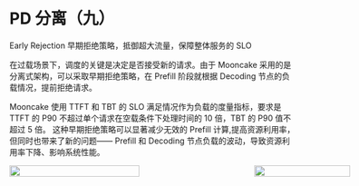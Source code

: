 # PD 分离（九）
Early Rejection 早期拒绝策略，抵御超大流量，保障整体服务的 SLO

在过载场景下，调度的关键是决定是否接受新的请求。由于 Mooncake 采用的是分离式架构，可以采取早期拒绝策略，在 Prefill 阶段就根据 Decoding 节点的负载情况，提前拒绝请求。

Mooncake 使用 TTFT 和 TBT 的 SLO 满足情况作为负载的度量指标，要求是 TTFT 的 P90 不超过单个请求在空载条件下处理时间的 10 倍，TBT 的 P90 值不超过 5 倍。
这种早期拒绝策略可以显著减少无效的 Prefill 计算,提高资源利用率，但同时也带来了新的问题—— Prefill 和 Decoding 节点负载的波动，导致资源利用率下降、影响系统性能。

<div style="display: flex; justify-content: space-between; align-items: center; width: 800px; margin: 0 auto;">
    <img src="/img-26.jpeg" style="width: 53.5%;"/>
    <img src="/img-25.jpeg" style="width: 46%;"/>
</div>

<!--
在阶段 1，Prefill 节点 和 Decoding 节点的负载都较低，此时调度器会持续接受新的请求，直到 Prefill 节点的负载达到上限。

进入阶段 2 后，Prefill 节点处理的请求开始进入 Decoding 节点，导致其负载快速上升。
当 Decoding 节点的负载超过阈值后调度器开始拒绝新的请求，但此时 Prefill 节点的负载仍然很高。

到了阶段 3，由于调度器拒绝新请求，Prefill 节点的负载开始下降。但此前积压的请求正在 Decoding 阶段处理，节点的负载仍然很高。

最后是阶段 4，Decoding 节点的负载开始下降，因为前面的请求都处理完成，而新的请求又被拒绝了。
这时调度器再次开始接受新请求，Prefill 节点的负载又开始上升。

之后，这个过程会周期性地重复，导致 Prefill 和 Decoding 节点的负载出现反相位的波动。
-->